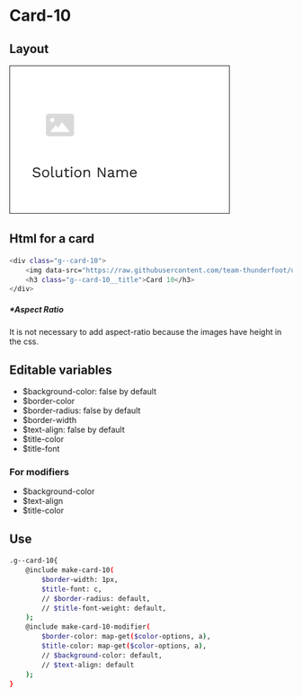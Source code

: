 # Card-10

## Layout

![alt text][card-10]

[card-10]: /src/img/global-components/card/card-10.png

## Html for a card

```sh
<div class="g--card-10">
    <img data-src="https://raw.githubusercontent.com/team-thunderfoot/ui/main/src/img/global-components/card/card-img-placeholder.png" src="/src/img/global-components/placeholder.jpg" alt="alt text" class="g--card-10__media g--lazy-01">
    <h3 class="g--card-10__title">Card 10</h3>
</div>
```

##### \*Aspect Ratio

It is not necessary to add aspect-ratio because the images have height in the css.

## Editable variables

- $background-color: false by default
- $border-color
- $border-radius: false by default
- $border-width
- $text-align: false by default
- $title-color
- $title-font

### For modifiers

- $background-color
- $text-align
- $title-color

## Use

```sh
.g--card-10{
    @include make-card-10(
        $border-width: 1px,
        $title-font: c,
        // $border-radius: default,
        // $title-font-weight: default,
    );
    @include make-card-10-modifier(
        $border-color: map-get($color-options, a),
        $title-color: map-get($color-options, a),
        // $background-color: default,
        // $text-align: default
    );
}
```
